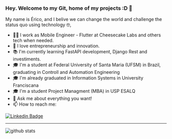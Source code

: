 ### Hey. Welcome to my Git, home of my projects :D 👋 

My name is Érico, and I belive we can change the world and challenge the status quo using technology  🤓,

- 👨‍💻 I work as Mobile Engineer - Flutter at Cheesecake Labs and others tech when needed.
- 🙌 I love entrepreneurship and innovation.
- 📚 I'm currently learning FastAPI development, Django Rest and investiments.
- 🎓 I'm a student at Federal University of Santa Maria (UFSM) in Brazil, graduating in Controll and Automation Engineering
- 🎓 I'm already graduated in Information Systems in University Franciscana
- 🎓 I'm a student Project Managment (MBA) in USP ESALQ
- 💬 Ask me about everything you want!
- 📫 How to reach me:

[![Linkedin Badge](https://img.shields.io/badge/-LinkedIn-blue?style=flat-square&logo=Linkedin&logoColor=white&link=https://www.linkedin.com/in/victor-silva-6764111a1/)](https://www.linkedin.com/in/ericoweber/)


---------------------------------------------------------------------------------------------------------------------------------------------------------------------------------

![github stats](https://github-readme-stats.vercel.app/api?username=webererico-ia&show_icons=true)
